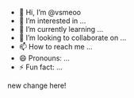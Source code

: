 - 👋 Hi, I’m @vsmeoo
- 👀 I’m interested in ...
- 🌱 I’m currently learning ...
- 💞️ I’m looking to collaborate on ...
- 📫 How to reach me ...
- 😄 Pronouns: ...
- ⚡ Fun fact: ...

<!---
vsmeoo/vsmeoo is a ✨ special ✨ repository because its `README.md` (this file) appears on your GitHub profile.
You can click the Preview link to take a look at your changes.
--->

new change here!